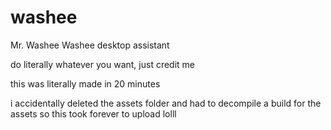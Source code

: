 # washee
Mr. Washee Washee desktop assistant  

do literally whatever you want, just credit me  

this was literally made in 20 minutes  

i accidentally deleted the assets folder and had to decompile a build for the assets so this took forever to upload lolll  